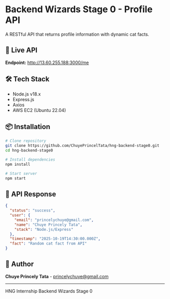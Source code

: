 # Backend Wizards Stage 0 - Profile API

A RESTful API that returns profile information with dynamic cat facts.

## 🚀 Live API

**Endpoint:** http://13.60.255.188:3000/me

## 🛠️ Tech Stack

- Node.js v18.x
- Express.js
- Axios
- AWS EC2 (Ubuntu 22.04)

## 📦 Installation

```bash
# Clone repository
git clone https://github.com/ChuyePrincelTata/hng-backend-stage0.git
cd hng-backend-stage0

# Install dependencies
npm install

# Start server
npm start
```

## 📡 API Response

```json
{
  "status": "success",
  "user": {
    "email": "princelychuye@gmail.com",
    "name": "Chuye Princely Tata",
    "stack": "Node.js/Express"
  },
  "timestamp": "2025-10-19T14:30:00.000Z",
  "fact": "Random cat fact from API"
}
```

## 👤 Author

**Chuye Princely Tata** - princelychuye@gmail.com

---

HNG Internship Backend Wizards Stage 0
